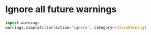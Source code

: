 # Ignore all future warnings

```python
import warnings
warnings.simplefilter(action='ignore', category=FutureWarning)
```